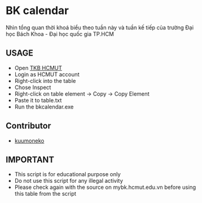 # BK calendar

Nhìn tổng quan thời khoá biểu theo tuần này và tuần kế tiếp của trường Đại học Bách Khoa - Đại học quốc gia TP.HCM

## USAGE

- Open [TKB HCMUT](https://mybk.hcmut.edu.vn/app/he-thong-quan-ly/sinh-vien/tkb)
- Login as HCMUT account
- Right-click into the table
- Chose Inspect
- Right-click on table element -> Copy -> Copy Element
- Paste it to table.txt
- Run the bkcalendar.exe

## Contributor

- [kuumoneko](https://github.com/kuumoneko)

## IMPORTANT

- This script is for educational purpose only
- Do not use this script for any illegal activity
- Please check again with the source on mybk.hcmut.edu.vn before using this table from the script
